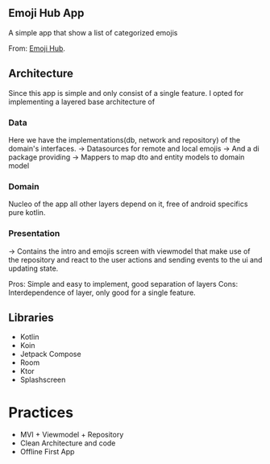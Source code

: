 ## Emoji Hub App

A simple app that show a list of categorized emojis

From: [Emoji Hub](https://emojihub.yurace.pro/api/all).

## Architecture
Since this app is simple and only consist of a single feature.
I opted for implementing a layered base architecture of
### Data
Here we have the implementations(db, network and repository) of the domain's interfaces.
-> Datasources for remote and local emojis
-> And a di package providing
-> Mappers to map dto and entity models to domain model
### Domain
Nucleo of the app all other layers depend on it, free of android specifics pure kotlin.
### Presentation
-> Contains the intro and emojis screen with viewmodel that make use of the repository and react to the user actions and sending events to the ui and updating state.

Pros: Simple and easy to implement, good separation of layers
Cons: Interdependence of layer, only good for a single feature.

## Libraries
* Kotlin
* Koin
* Jetpack Compose
* Room
* Ktor
* Splashscreen

# Practices
* MVI + Viewmodel + Repository
* Clean Architecture and code
* Offline First App
